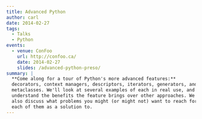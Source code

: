 ```yaml
---
title: Advanced Python
author: carl
date: 2014-02-27
tags:
  - Talks
  - Python
events:
  - venue: ConFoo
    url: http://confoo.ca/
    date: 2014-02-27
    slides: /advanced-python-preso/
summary: |
  **Come along for a tour of Python's more advanced features:**
  decorators, context managers, descriptors, iterators, generators, and
  metaclasses. We'll look at several examples of each in real use, and
  understand the benefits the feature brings over other approaches. We'll
  also discuss what problems you might (or might not) want to reach for
  each of them as a solution to.
---
```

